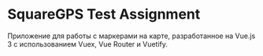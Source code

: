 # SquareGPS Test Assignment

Приложение для работы с маркерами на карте, разработанное на Vue.js 3 с использованием Vuex, Vue Router и Vuetify.